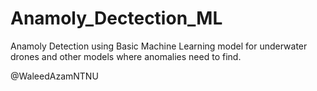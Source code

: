 # Anamoly_Dectection_ML
Anamoly Detection using Basic Machine Learning model for underwater drones and other models where anomalies need to find.

@WaleedAzamNTNU
